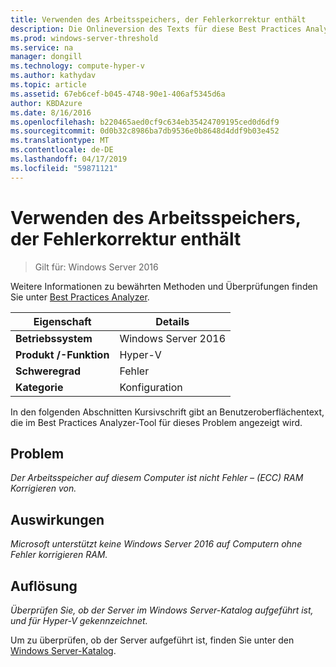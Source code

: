 ```yaml
---
title: Verwenden des Arbeitsspeichers, der Fehlerkorrektur enthält
description: Die Onlineversion des Texts für diese Best Practices Analyzer-Regel.
ms.prod: windows-server-threshold
ms.service: na
manager: dongill
ms.technology: compute-hyper-v
ms.author: kathydav
ms.topic: article
ms.assetid: 67eb6cef-b045-4748-90e1-406af5345d6a
author: KBDAzure
ms.date: 8/16/2016
ms.openlocfilehash: b220465aed0cf9c634eb35424709195ced0d6df9
ms.sourcegitcommit: 0d0b32c8986ba7db9536e0b8648d4ddf9b03e452
ms.translationtype: MT
ms.contentlocale: de-DE
ms.lasthandoff: 04/17/2019
ms.locfileid: "59871121"
---
```

# <a name="use-ram-that-provides-error-correction"></a>Verwenden des Arbeitsspeichers, der Fehlerkorrektur enthält

>Gilt für: Windows Server 2016

Weitere Informationen zu bewährten Methoden und Überprüfungen finden Sie unter [Best Practices Analyzer](https://go.microsoft.com/fwlink/?LinkId=122786).  
  
|Eigenschaft|Details|  
|-|-|  
|**Betriebssystem**|Windows Server 2016|  
|**Produkt /-Funktion**|Hyper-V|  
|**Schweregrad**|Fehler|  
|**Kategorie**|Konfiguration|  
  
In den folgenden Abschnitten Kursivschrift gibt an Benutzeroberflächentext, die im Best Practices Analyzer-Tool für dieses Problem angezeigt wird.  
  
## <a name="issue"></a>Problem  
  
*Der Arbeitsspeicher auf diesem Computer ist nicht Fehler – (ECC) RAM Korrigieren von.*  
  
## <a name="impact"></a>Auswirkungen  
  
*Microsoft unterstützt keine Windows Server 2016 auf Computern ohne Fehler korrigieren RAM.*  
  
## <a name="resolution"></a>Auflösung  
  
*Überprüfen Sie, ob der Server im Windows Server-Katalog aufgeführt ist, und für Hyper-V gekennzeichnet.*  
  
Um zu überprüfen, ob der Server aufgeführt ist, finden Sie unter den [Windows Server-Katalog](https://www.windowsservercatalog.com/).  
  


